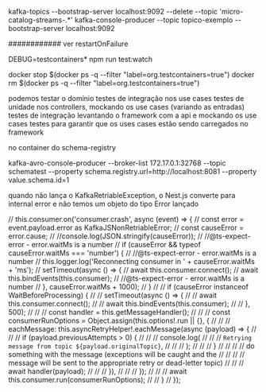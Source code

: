 kafka-topics --bootstrap-server localhost:9092 --delete --topic 'micro-catalog-streams-.*'
kafka-console-producer --topic topico-exemplo --bootstrap-server localhost:9092

############ ver restartOnFailure

DEBUG=testcontainers* npm run test:watch

docker stop $(docker ps -q --filter "label=org.testcontainers=true")
docker rm $(docker ps -q --filter "label=org.testcontainers=true")

podemos testar o dominio
testes de integração nos use cases
testes de unidade nos controllers, mockando os use cases (variando as entradas)
testes de integração levantando o framework com a api e mockando os use cases
testes para garantir que os uses cases estão sendo carregados no framework


no container do schema-registry

 kafka-avro-console-producer --broker-list 172.17.0.1:32768 --topic schematest --property schema.registry.url=http://localhost:8081 --property value.schema.id=1


 quando não lança o KafkaRetriableException, o Nest.js converte para internal error e não temos um objeto do tipo Error lançado

 // this.consumer.on('consumer.crash', async (event) => {
    //   const error = event.payload.error as KafkaJSNonRetriableError;
    //   const causeError = error.cause;
    //   //console.log(JSON.stringify(causeError));
    //   //@ts-expect-error - error.waitMs is a number
    //   if (causeError && typeof causeError.waitMs === 'number') {
    //     //@ts-expect-error - error.waitMs is a number
    //     this.logger.log('Reconnecting consumer in ' + causeError.waitMs + 'ms');
    //     setTimeout(async () => {
    //       await this.consumer.connect();
    //       await this.bindEvents(this.consumer);
    //       //@ts-expect-error - error.waitMs is a number
    //     }, causeError.waitMs + 1000);
    //   }
    //   // if (causeError instanceof WaitBeforeProcessing) {
    //   //   setTimeout(async () => {
    //   //     await this.consumer.connect();
    //   //     await this.bindEvents(this.consumer);
    //   //   }, 500);
    //   //   // const handler = this.getMessageHandler();
    //   //   // const consumerRunOptions = Object.assign(this.options!.run || {}, {
    //   //   //   eachMessage: this.asyncRetryHelper!.eachMessage(async (payload) => {
    //   //   //     if (payload.previousAttempts > 0) {
    //   //   //       console.log(
    //   //   //         `Retrying message from topic ${payload.originalTopic}`,
    //   //   //       );
    //   //   //     }
    //   //   //     // do something with the message (exceptions will be caught and the
    //   //   //     // message will be sent to the appropriate retry or dead-letter topic)
    //   //   //     await handler(payload);
    //   //   //   }),
    //   //   // });
    //   //   // await this.consumer.run(consumerRunOptions);
    //   // }
    // });